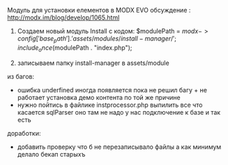Модуль для установки елементов в MODX EVO
обсуждение : http://modx.im/blog/develop/1065.html

1. Создаем новый модуль Install с кодом: 
$modulePath = $modx->config['base_path'].'assets/modules/install-manager/';
include_once($modulePath . "index.php");

2. записываем папку install-manager в assets/module


из багов: 
- ошибка underfined иногда появляется пока не решил багу + не работает установка демо контента по той же причине
- нужно пойтись в файлике instprocessor.php  выпилить все что касается sqlParser оно там не надо у нас подключение к базе и так есть 

доработки: 
- добавить проверку что б не перезаписывало файлы а как минимум делало бекап старыхъ


